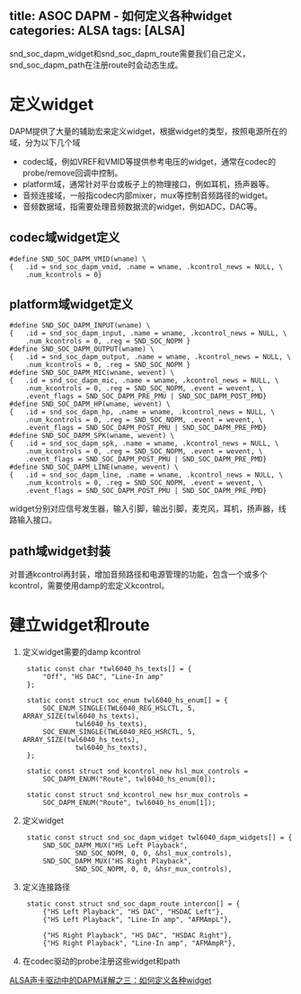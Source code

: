 title: ASOC DAPM - 如何定义各种widget
categories: ALSA
tags: [ALSA]
---
snd\_soc\_dapm\_widget和snd\_soc\_dapm\_route需要我们自己定义，snd\_soc\_dapm\_path在注册route时会动态生成。

# 定义widget
DAPM提供了大量的辅助宏来定义widget，根据widget的类型，按照电源所在的域，分为以下几个域

- codec域，例如VREF和VMID等提供参考电压的widget，通常在codec的probe/remove回调中控制。
- platform域，通常针对平台或板子上的物理接口，例如耳机，扬声器等。
- 音频连接域，一般指codec内部mixer，mux等控制音频路径的widget。
- 音频数据域，指需要处理音频数据流的widget，例如ADC，DAC等。

## codec域widget定义
	#define SND_SOC_DAPM_VMID(wname) \
	{	.id = snd_soc_dapm_vmid, .name = wname, .kcontrol_news = NULL, \
		.num_kcontrols = 0}

## platform域widget定义
	#define SND_SOC_DAPM_INPUT(wname) \
	{	.id = snd_soc_dapm_input, .name = wname, .kcontrol_news = NULL, \
		.num_kcontrols = 0, .reg = SND_SOC_NOPM }
	#define SND_SOC_DAPM_OUTPUT(wname) \
	{	.id = snd_soc_dapm_output, .name = wname, .kcontrol_news = NULL, \
		.num_kcontrols = 0, .reg = SND_SOC_NOPM }
	#define SND_SOC_DAPM_MIC(wname, wevent) \
	{	.id = snd_soc_dapm_mic, .name = wname, .kcontrol_news = NULL, \
		.num_kcontrols = 0, .reg = SND_SOC_NOPM, .event = wevent, \
		.event_flags = SND_SOC_DAPM_PRE_PMU | SND_SOC_DAPM_POST_PMD}
	#define SND_SOC_DAPM_HP(wname, wevent) \
	{	.id = snd_soc_dapm_hp, .name = wname, .kcontrol_news = NULL, \
		.num_kcontrols = 0, .reg = SND_SOC_NOPM, .event = wevent, \
		.event_flags = SND_SOC_DAPM_POST_PMU | SND_SOC_DAPM_PRE_PMD}
	#define SND_SOC_DAPM_SPK(wname, wevent) \
	{	.id = snd_soc_dapm_spk, .name = wname, .kcontrol_news = NULL, \
		.num_kcontrols = 0, .reg = SND_SOC_NOPM, .event = wevent, \
		.event_flags = SND_SOC_DAPM_POST_PMU | SND_SOC_DAPM_PRE_PMD}
	#define SND_SOC_DAPM_LINE(wname, wevent) \
	{	.id = snd_soc_dapm_line, .name = wname, .kcontrol_news = NULL, \
		.num_kcontrols = 0, .reg = SND_SOC_NOPM, .event = wevent, \
		.event_flags = SND_SOC_DAPM_POST_PMU | SND_SOC_DAPM_PRE_PMD}

widget分别对应信号发生器，输入引脚，输出引脚，麦克风，耳机，扬声器，线路输入接口。

## path域widget封装

对普通kcontrol再封装，增加音频路径和电源管理的功能，包含一个或多个kcontrol，需要使用damp的宏定义kcontrol。

# 建立widget和route
1. 定义widget需要的damp kcontrol   

		static const char *twl6040_hs_texts[] = {
			"Off", "HS DAC", "Line-In amp"
		};
		
		static const struct soc_enum twl6040_hs_enum[] = {
			SOC_ENUM_SINGLE(TWL6040_REG_HSLCTL, 5, ARRAY_SIZE(twl6040_hs_texts),
					twl6040_hs_texts),
			SOC_ENUM_SINGLE(TWL6040_REG_HSRCTL, 5, ARRAY_SIZE(twl6040_hs_texts),
					twl6040_hs_texts),
		};

		static const struct snd_kcontrol_new hsl_mux_controls =
			SOC_DAPM_ENUM("Route", twl6040_hs_enum[0]);
		
		static const struct snd_kcontrol_new hsr_mux_controls =
			SOC_DAPM_ENUM("Route", twl6040_hs_enum[1]);
		

2. 定义widget   

		static const struct snd_soc_dapm_widget twl6040_dapm_widgets[] = {
			SND_SOC_DAPM_MUX("HS Left Playback",
					SND_SOC_NOPM, 0, 0, &hsl_mux_controls),
			SND_SOC_DAPM_MUX("HS Right Playback",
					SND_SOC_NOPM, 0, 0, &hsr_mux_controls),

3. 定义连接路径   

		static const struct snd_soc_dapm_route intercon[] = {
			{"HS Left Playback", "HS DAC", "HSDAC Left"},
			{"HS Left Playback", "Line-In amp", "AFMAmpL"},

			{"HS Right Playback", "HS DAC", "HSDAC Right"},
			{"HS Right Playback", "Line-In amp", "AFMAmpR"},

4. 在codec驱动的probe注册这些widget和path

[ALSA声卡驱动中的DAPM详解之三：如何定义各种widget](http://blog.csdn.net/DroidPhone/article/details/12978287)